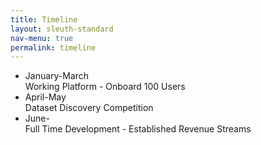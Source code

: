 ```yaml
---
title: Timeline
layout: sleuth-standard
nav-menu: true
permalink: timeline
---
```


<!-- Main -->
<div id="main">

<ul class="timeline">
	<li class="event">
    		<div class="event-date">January-March</div>
    		<div class="event-desc">Working Platform  -  Onboard 100 Users</div>
    	</li>
	<li class="event">
		<div class="event-date">April-May</div>
		<div class="event-desc">Dataset Discovery Competition</div>
	</li>
	<li class="event">
    		<div class="event-date">June-</div>
    		<div class="event-desc">Full Time Development - Established Revenue Streams</div>
    </li>
</ul>  

</div>
